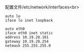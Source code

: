 配置文件/etc/network/interfaces<br\>
```console
auto lo
iface lo inet loopback

auto eth0
iface eth0 inet static
address 10.19.28.101
gateway 10.19.28.254
netmask 255.255.255.0
```